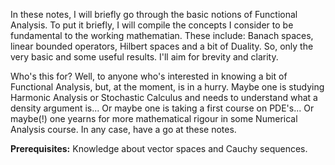 In these notes, I will briefly go through the basic notions of Functional Analysis. To put it briefly, I will compile the concepts I consider to be fundamental to the working mathematian. These include: Banach spaces, linear bounded operators, Hilbert spaces and a bit of Duality. So, only the very basic and some useful results. I'll aim for brevity and clarity.

Who's this for? Well, to anyone who's interested in knowing a bit of Functional Analysis, but, at the moment, is in a hurry. Maybe one is studying Harmonic Analysis or Stochastic Calculus and needs to understand what a density argument is... Or maybe one is taking a first course on PDE's... Or maybe(!) one yearns for more mathematical rigour in some Numerical Analysis course. In any case, have a go at these notes. 

**Prerequisites:** Knowledge about vector spaces and Cauchy sequences.  
